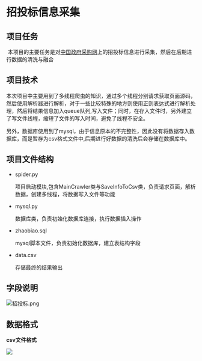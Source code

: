 
# 招投标信息采集

## 项目任务

​	本项目的主要任务是对[中国政府采购网]([http://www.ccgp.gov.cn](http://www.ccgp.gov.cn/))上的招投标信息进行采集，然后在后期进行数据的清洗与融合

## 项目技术

​	本次项目中主要用到了多线程爬虫的知识，通过多个线程分别请求获取页面源码，然后使用解析器进行解析，对于一些比较特殊的地方则使用正则表达式进行解析处理，然后将结果信息加入queue队列,写入文件；同时，在存入文件时，另外建立了写文件线程，缩短了文件的写入时间，避免了线程不安全。

​	另外，数据库使用到了mysql，由于信息原本的不完整性，因此没有将数据存入数据库，而是暂存为csv格式文件中,后期进行好数据的清洗后会存储在数据库中。

## 项目文件结构

- spider.py

  项目启动模块,包含MainCrawler类与SaveInfoToCsv类，负责请求页面，解析数据，创建多线程，将数据写入文件等功能

- mysql.py

  数据库类，负责初始化数据库连接，执行数据插入操作

- zhaobiao.sql

  mysql脚本文件，负责初始化数据库，建立表结构字段

- data.csv

  存储最终的结果输出

## 字段说明

![招投标.png](https://i.loli.net/2020/02/08/sNk9ucrW3MjOgpI.png)

## 数据格式

**csv文件格式**

![](https://i.loli.net/2019/06/09/5cfc690e6e98d37057.png)

